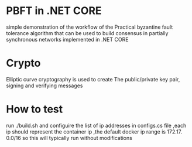 # PBFT in .NET CORE
simple demonstration of the workflow of the Practical byzantine fault tolerance algorithm that can be used to build consensus in partially synchronous networks implemented in .NET CORE
# Crypto
Elliptic curve cryptography is used to create The public/private key pair, signing and verifying messages

# How to test 

run ./build.sh and configuire the list of ip addresses in configs.cs file ,each ip should represent the container ip ,the default docker ip range is 172.17. 0.0/16 so this will typically run without modifications 

